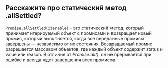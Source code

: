 ## Расскажите про статический метод .allSettled?

`Promise.allSettled(iterable)` - это статический метод, который принимает итерируемый объект с промисами и возвращает новый промис, который выполняется, когда все переданные промисы завершены — независимо от их состояния. Возвращаемый промис разрешается массивом объектов, где каждый объект содержит status и value или reason. В отличие от *Promise.all()*, он не прерывается при ошибке и всегда ждет завершения всех промисов.